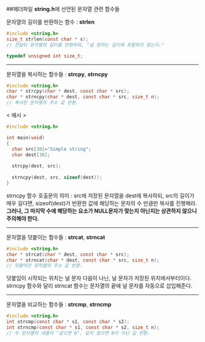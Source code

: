 ##헤더파일 **string.h**에 선언된 문자열 관련 함수들

문자열의 길이를 반환하는 함수 : **strlen**  
```c
#include <string.h>
size_t strlen(const char * s);  
// 전달되 문자열의 길이를 반환하되, "널 문자는 길이에 포함하지 않는다."
```

```c
typedef unsigned int size_t;
```

***

문자열을 복사하는 함수들 : **strcpy**, **strncpy**  
```c
#include <string.h>
char * strcpy(char * dest, const char * src);
char * strncpy(char * dest, const char * src, size_t n);  
// 복사된 문자열의 주소 값 반환.
```
< 예시 >
```c
#include <string.h>

int main(void)
{
  char src[30]="Simple string";
  char dest[30];
  
  strcpy(dest, src);
  
  strncpy(dest, src, sizeof(dest));
}
```

strncpy 함수 호출문의 의미 : src에 저장된 문자열을 dest에 복사하되, src의 길이가 매우 길다면, sizeof(dest)가 반환한 값에 해당하는 문자의 수 만큼만 복사를 진행해라. **그러나, 그 마지막 수에 해당하는 요소가 NULL문자가 맞는지 아닌지는 상관하지 않으니 주의해야 한다.**  
***

문자열을 덧붙이는 함수들 : **strcat**, **strncat**  
```c
#include <string.h>
char * strcat(char * dest, const char * src);
char * strncat(char * dest, const char * src, size_t n);  
// 덧붙여진 문자열의 주소 값 반환.
```
덧붙임이 시작되는 위치는 널 문자 다음이 나닌, 널 문자가 저장된 위치에서부터이다.  
strncpy 함수와 달리 strncat 함수는 문자열의 끝에 널 문자를 자동으로 삽입해준다.  

***

문자열을 비교하는 함수들 : **strcmp**, **strncmp**  
```c
#include <string.h>
int strcmp(const char * s1, const char * s2);
int strncmp(const char * s1, const char * s2, size_t n);  
// 두 문자열의 내용이 "같으면 0", 같지 않으면 0이 아닌 값 반환.
```

